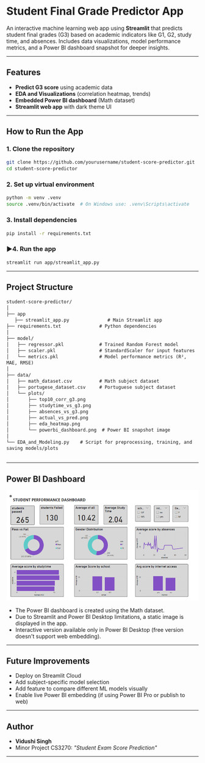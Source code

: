 #  Student Final Grade Predictor App

An interactive machine learning web app using **Streamlit** that predicts student final grades (G3) based on academic indicators like G1, G2, study time, and absences. Includes data visualizations, model performance metrics, and a Power BI dashboard snapshot for deeper insights.

---

##  Features

- **Predict G3 score** using academic data
- **EDA and Visualizations** (correlation heatmap, trends)
- **Embedded Power BI dashboard** (Math dataset)
- **Streamlit web app** with dark theme UI

---

## How to Run the App

###  1. Clone the repository

```bash
git clone https://github.com/yourusername/student-score-predictor.git
cd student-score-predictor
```

### 2. Set up virtual environment

```bash
python -m venv .venv
source .venv/bin/activate  # On Windows use: .venv\Scripts\activate
```

### 3. Install dependencies

```bash
pip install -r requirements.txt
```

### ▶4. Run the app

```bash
streamlit run app/streamlit_app.py
```

---

##  Project Structure

```
student-score-predictor/
│
├── app
   ├── streamlit_app.py              # Main Streamlit app
├── requirements.txt              # Python dependencies
│
├── model/
│   ├── regressor.pkl             # Trained Random Forest model
│   ├── scaler.pkl                # StandardScaler for input features
│   └── metrics.pkl               # Model performance metrics (R², MAE, RMSE)
│
├── data/
│   ├── math_dataset.csv          # Math subject dataset
│   ├── portugese_dataset.csv     # Portuguese subject dataset
│   └── plots/
│       ├── top10_corr_g3.png
│       ├── studytime_vs_g3.png
│       ├── absences_vs_g3.png
│       ├── actual_vs_pred.png
│       ├── eda_heatmap.png
│       └── powerbi_dashboard.png  # Power BI snapshot image
│
└── EDA_and_Modeling.py    # Script for preprocessing, training, and saving models/plots
        
```

---

## Power BI Dashboard

![Power BI](data/plots/powerbi_dashboard.png)

- The Power BI dashboard is created using the Math dataset.
- Due to Streamlit and Power BI Desktop limitations, a static image is displayed in the app.
- Interactive version available only in Power BI Desktop (free version doesn't support web embedding).

---

##  Future Improvements

- Deploy on Streamlit Cloud
- Add subject-specific model selection
- Add feature to compare different ML models visually
- Enable live Power BI embedding (if using Power BI Pro or publish to web)

---

## Author

- **Vidushi Singh**
- Minor Project CS3270: *"Student Exam Score Prediction"*

---
